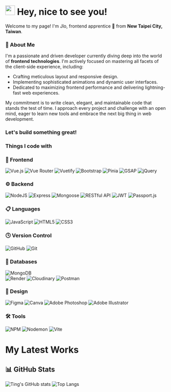 <h1><img src="https://emojis.slackmojis.com/emojis/images/1531849430/4246/blob-sunglasses.gif?1531849430" width="30"/> Hey, nice to see you! </h1>

<p>Welcome to my page! I'm Jlo, frontend apprentice 🧪 from <b>New Taipei City, Taiwan</b>. </p>

### 🚀 About Me
I'm a passionate and driven developer currently diving deep into the world of <b>frontend technologies</b>. I'm actively focused on mastering all facets of the client-side experience, including:
- Crafting meticulous layout and responsive design.
- Implementing sophisticated animations and dynamic user interfaces.
- Dedicated to maximizing frontend performance and delivering lightning-fast web experiences.

<p>
My commitment is to write clean, elegant, and maintainable code that stands the test of time.
I approach every project and challenge with an open mind, eager to learn new tools and embrace the next big thing in web development.
</p>  
<h3><b>Let's build something great!</b></h3>

### Things I code with
### 🎨 Frontend
![Vue.js](https://img.shields.io/badge/vue.js-%2335495e.svg?style=for-the-badge&logo=vuedotjs&logoColor=%234FC08D)
![Vue Router](https://img.shields.io/badge/Vue_Router-4FC08D?style=for-the-badge&logo=vue.js&logoColor=white)
![Vuetify](https://img.shields.io/badge/Vuetify-1867C0?style=for-the-badge&logo=vuetify&logoColor=white)
![Bootstrap](https://img.shields.io/badge/Bootstrap-563D7C?style=for-the-badge&logo=bootstrap&logoColor=white)
![Pinia](https://img.shields.io/badge/Pinia-FFD700?style=for-the-badge)
![GSAP](https://img.shields.io/badge/GSAP-88CE02?style=for-the-badge&logo=greensock&logoColor=white)
![jQuery](https://img.shields.io/badge/jQuery-0769AD?style=for-the-badge&logo=jquery&logoColor=white)

### ⚙️ Backend
![NodeJS](https://img.shields.io/badge/Node.js-43853D?style=for-the-badge&logo=node.js&logoColor=white)
![Express](https://img.shields.io/badge/Express.js-404D59?style=for-the-badge)
![Mongoose](https://img.shields.io/badge/Mongoose-880000?style=for-the-badge&logo=mongoose&logoColor=white)
![RESTful API](https://img.shields.io/badge/RESTful%20API-02569B?style=for-the-badge)
![JWT](https://img.shields.io/badge/JWT-000000?style=for-the-badge&logo=jsonwebtokens)
![Passport.js](https://img.shields.io/badge/Passport.js-34E27A?style=for-the-badge)

### 📋 Languages
![JavaScript](https://img.shields.io/badge/javascript-%23323330.svg?style=for-the-badge&logo=javascript&logoColor=%23F7DF1E)
![HTML5](https://img.shields.io/badge/html5-%23E34F26.svg?style=for-the-badge&logo=html5&logoColor=white)
![CSS3](https://img.shields.io/badge/css3-%231572B6.svg?style=for-the-badge&logo=css3&logoColor=white) 

### 🕓 Version Control
![GitHub](https://img.shields.io/badge/github-%23121011.svg?style=for-the-badge&logo=github&logoColor=white)
![Git](https://img.shields.io/badge/git-%23F05033.svg?style=for-the-badge&logo=git&logoColor=white)

### 💾 Databases
![MongoDB](https://img.shields.io/badge/MongoDB-%234ea94b.svg?style=for-the-badge&logo=mongodb&logoColor=white)    
![Render](https://img.shields.io/badge/Render-46E3B7?style=for-the-badge&logo=render&logoColor=white)
![Cloudinary](https://img.shields.io/badge/Cloudinary-3448C5?style=for-the-badge&logo=cloudinary&logoColor=white)
![Postman](https://img.shields.io/badge/Postman-FF6C37?style=for-the-badge&logo=postman&logoColor=white)

### 🎨 Design
![Figma](https://img.shields.io/badge/figma-%23F24E1E.svg?style=for-the-badge&logo=figma&logoColor=white)
![Canva](https://img.shields.io/badge/Canva-%2300C4CC.svg?style=for-the-badge&logo=Canva&logoColor=white)
![Adobe Photoshop](https://img.shields.io/badge/adobe%20photoshop-%2331A8FF.svg?style=for-the-badge&logo=adobe%20photoshop&logoColor=white)
![Adobe Illustrator](https://img.shields.io/badge/adobe%20illustrator-%23FF9A00.svg?style=for-the-badge&logo=adobe%20illustrator&logoColor=white)

### 🛠 Tools 
![NPM](https://img.shields.io/badge/NPM-%23CB3837.svg?style=for-the-badge&logo=npm&logoColor=white)
![Nodemon](https://img.shields.io/badge/NODEMON-%23323330.svg?style=for-the-badge&logo=nodemon&logoColor=%BBDEAD)
![Vite](https://img.shields.io/badge/vite-%23646CFF.svg?style=for-the-badge&logo=vite&logoColor=white)

<h1>
  My Latest Works
</h1>

## 📊 GitHub Stats
![Ting's GitHub stats](https://github-readme-stats.vercel.app/api?username=bobkuo&show_icons=true&theme=tokyonight)
![Top Langs](https://github-readme-stats.vercel.app/api/top-langs/?username=bobkuo&layout=compact&theme=tokyonight)
<!--
**jlo-1992/jlo-1992** is a ✨ _special_ ✨ repository because its `README.md` (this file) appears on your GitHub profile.

Here are some ideas to get you started:

- 🔭 I’m currently working on ...
- 🌱 I’m currently learning ...
- 👯 I’m looking to collaborate on ...
- 🤔 I’m looking for help with ...
- 💬 Ask me about ...
- 📫 How to reach me: ...
- 😄 Pronouns: ...
- ⚡ Fun fact: ...
-->
